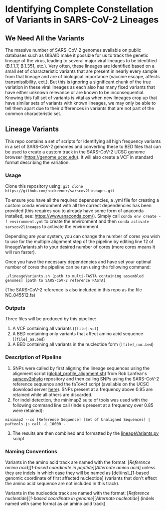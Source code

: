 # Identifying Complete Constellation of Variants in SARS-CoV-2 Lineages

## We Need All the Variants

The massive number of SARS-CoV-2 genomes available on public databases such as GISAID make it possible for us to track the genetic lineage of the virus, leading to several major viral lineages to be identified (B.1.1.7, B.1.351, etc.). Very often, these lineages are identified based on a small set of characteristic variants that are present in nearly every sample from that lineage and are of biological importance (vaccine escape, affects transmissibility, ect.). But this is ignoring a significant chunk of the true variation in these viral lineages as each also has many fixed variants that have either unknown relevance or are known to be inconsequential. Knowing this full set of variants is vital as when new lineages crop up that have similar sets of variants with known lineages, we may only be able to tell them apart due to their differences in variants that are not part of the common characteristic set.

## Lineage Variants 

This repo contains a set of scripts for identifying all high frequency variants in a set of SARS-CoV-2 genomes and converting these to BED files that can be used to create a custom track in the SARS-CoV-2 UCSC genome browser (https://genome.ucsc.edu). It will also create a VCF in standard format describing the variation.

### Usage

Clone this repository using: ```git clone https://github.com/nickeener/sarscov2lineages.git```

To ensure you have all the required dependencies, a .yml file for creating a custom conda environment with all the correct dependencies has been provided (this requires you to already have some form of anaconda installed, see: https://www.anaconda.com/). Simply call ```conda env create -f environment.yml``` to create the environment and then ```conda activate sarscov2lineages``` to activate the environment.

Depending are your system, you can change the number of cores you wish to use for the multiple alignment step of the pipeline by editing line 12 of lineageVariants.sh to your desired number of cores (more cores means it will run faster).

Once you have the necessary dependencies and have set your optimal number of cores the pipeline can be run using the following command:

```./lineageVariants.sh [path to multi-FASTA containing assembled genomes] [path to SARS-CoV-2 reference FASTA]```

(The SARS-CoV-2 reference is also included in this repo as the file NC_045512.fa)

### Outputs

Three files will be produced by this pipeline:
1. A VCF containing all variants (```[file].vcf```)
2. A BED containing only variants that affect amino acid sequence (```[file]_aa.bed```)
3. A BED containing all variants in the nucleotide form (```[file]_nuc.bed```)

### Description of Pipeline

1. SNPs were called by first aligning the lineage sequences using the alignment script ([global_profile_alignment.sh](https://github.com/nickeener/sarscov2lineages/blob/main/scripts/global_profile_alignment.sh)) from Rob Lanfear's [sarscov2phylo](https://github.com/roblanf/sarscov2phylo/) repository and then calling SNPs using the SARS-CoV-2 reference sequence and the faToVcf script (available on the UCSC download server [here](https://hgdownload.soe.ucsc.edu/admin/exe/)). SNPs present at a frequency above 0.95 are retained while all others are discarded. 
2. For indel detection, the minimap2 suite of tools was used with the following command line call (Indels present at a frequency over 0.85 were retained):

```minimap2 --cs [Reference Sequence] [Set of Unaligned Sequences] | paftools.js call -L 10000 -```

3. The results are then combined and formatted by the [lineageVariants.py](https://github.com/nickeener/sarscov2lineages/blob/main/scripts/lineageVariants.py) script

### Naming Conventions

Variants in the amino acid track are named with the format: [*Reference amino acid*][*1-based coordinate in peptide*][*Alternate amino acid*] unless they are indels in which case they will be named as [del/ins]_[1-based genomic coordinate of first affected nucleotide] (variants that don't effect the amino acid sequence are not included in this track).

Variants in the nucleotide track are named with the format: [*Reference nucleotide*][*1-based coordinate in genome*][*Alternate nucleotide*] (indels named with same format as an amino acid track).
